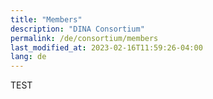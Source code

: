 ```yaml
---
title: "Members"
description: "DINA Consortium"
permalink: /de/consortium/members
last_modified_at: 2023-02-16T11:59:26-04:00
lang: de
---
```


TEST
